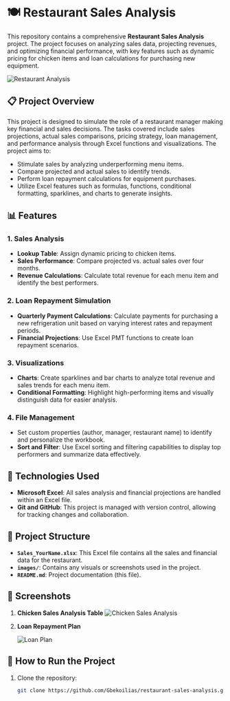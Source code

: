# 🍽️ Restaurant Sales Analysis

This repository contains a comprehensive **Restaurant Sales Analysis** project. The project focuses on analyzing sales data, projecting revenues, and optimizing financial performance, with key features such as dynamic pricing for chicken items and loan calculations for purchasing new equipment.

![Restaurant Analysis](https://imgs.search.brave.com/h_Sv1o7kaEHuATQgkqe5_OiFiesseb6d850_j_gz7PI/rs:fit:860:0:0:0/g:ce/aHR0cHM6Ly9jZG4u/YnVpbGRlci5pby9h/cGkvdjEvaW1hZ2Uv/YXNzZXRzLzc5MDk4/YzEyODRlMDQ4OTNi/N2U4ZGU1YzY2Zjc1/ZmQ0L2E0OGExNDM3/MTk1YjRmOWM4ZDc4/MTZjNzE5OGMzMDhi/P2Zvcm1hdD13ZWJw)

## 📋 Project Overview

This project is designed to simulate the role of a restaurant manager making key financial and sales decisions. The tasks covered include sales projections, actual sales comparisons, pricing strategy, loan management, and performance analysis through Excel functions and visualizations. The project aims to:
- Stimulate sales by analyzing underperforming menu items.
- Compare projected and actual sales to identify trends.
- Perform loan repayment calculations for equipment purchases.
- Utilize Excel features such as formulas, functions, conditional formatting, sparklines, and charts to generate insights.

## 📊 Features

### 1. Sales Analysis
- **Lookup Table**: Assign dynamic pricing to chicken items.
- **Sales Performance**: Compare projected vs. actual sales over four months.
- **Revenue Calculations**: Calculate total revenue for each menu item and identify the best performers.

### 2. Loan Repayment Simulation
- **Quarterly Payment Calculations**: Calculate payments for purchasing a new refrigeration unit based on varying interest rates and repayment periods.
- **Financial Projections**: Use Excel PMT functions to create loan repayment scenarios.

### 3. Visualizations
- **Charts**: Create sparklines and bar charts to analyze total revenue and sales trends for each menu item.
- **Conditional Formatting**: Highlight high-performing items and visually distinguish data for easier analysis.

### 4. File Management
- Set custom properties (author, manager, restaurant name) to identify and personalize the workbook.
- **Sort and Filter**: Use Excel sorting and filtering capabilities to display top performers and summarize data effectively.

## 🧰 Technologies Used
- **Microsoft Excel**: All sales analysis and financial projections are handled within an Excel file.
- **Git and GitHub**: This project is managed with version control, allowing for tracking changes and collaboration.

## 📝 Project Structure
- **`Sales_YourName.xlsx`**: This Excel file contains all the sales and financial data for the restaurant.
- **`images/`**: Contains any visuals or screenshots used in the project.
- **`README.md`**: Project documentation (this file).

## 📸 Screenshots

1. **Chicken Sales Analysis Table**
   ![Chicken Sales Analysis](https://imgs.search.brave.com/HKGWgptZDH7qoRa0Tgq5iIFhtJOZ7GjvIXP9n6hq2kw/rs:fit:860:0:0:0/g:ce/aHR0cHM6Ly93d3cu/cmliLXNvZnR3YXJl/LmNvbS9hcHAvdXBs/b2Fkcy8yMDI0LzA2/L2dvb2dsZS1hbmFs/eXRpY3MtcGVyZm9y/bWFuY2UtZGFzaGJv/YXJkLS53ZWJw)

2. **Loan Repayment Plan**

    ![Loan Plan](https://imgs.search.brave.com/G7HdrDaaN81Z5LrCbeWorQ0_P03L50n3jRr00Vz07wc/rs:fit:860:0:0:0/g:ce/aHR0cHM6Ly93d3cu/ZXhjZWxkZW15LmNv/bS93cC1jb250ZW50/L3VwbG9hZHMvMjAx/OC8xMS9BbW9ydGl6/YXRpb24tU2NoZWR1/bGUtd2l0aC1JcnJl/Z3VsYXItUGF5bWVu/dHMtMS4xLnBuZw)

## 🚀 How to Run the Project
1. Clone the repository:
   ```bash
   git clone https://github.com/Gbekoilias/restaurant-sales-analysis.git
